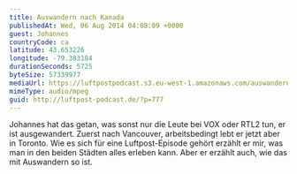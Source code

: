 ```yaml
---
title: Auswandern nach Kanada
publishedAt: Wed, 06 Aug 2014 04:08:09 +0000
guest: Johannes
countryCode: ca
latitude: 43.653226
longitude: -79.383184
durationSeconds: 5725
byteSize: 57339977
mediaUrl: https://luftpostpodcast.s3.eu-west-1.amazonaws.com/auswandern-nach-kanada.mp3
mimeType: audio/mpeg
guid: http://luftpost-podcast.de/?p=777
---
```


Johannes hat das getan, was sonst nur die Leute bei VOX oder RTL2 tun, er ist ausgewandert. Zuerst nach Vancouver, arbeitsbedingt lebt er jetzt aber in Toronto. Wie es sich für eine Luftpost-Episode gehört erzählt er mir, was man in den beiden Städten alles erleben kann. Aber er erzählt auch, wie das mit Auswandern so ist.
